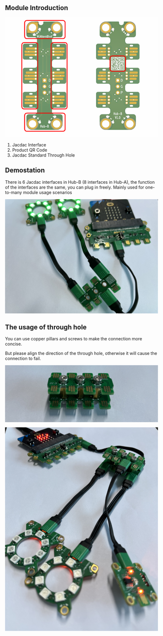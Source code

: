 ## Module Introduction

![image.png](1689328585968-752dfed9-8fc4-4074-82b6-bbf791cb215a.png)

1. Jacdac Interface
2. Product QR Code
3. Jacdac Standard Through Hole

## Demostation

There is 6 Jacdac interfaces in Hub-B (8 interfaces in Hub-A), the function of the interfaces are the same, you can plug in freely. Mainly used for one-to-many module usage scenarios

![lADPJxRxSGCiRZXNA2rNBI4_1166_874.jpg](1656056971903-4d4fe8da-2d9a-4d41-898e-28d05881cbfb.jpeg)

## The usage of through hole

You can use copper pillars and screws to make the connection more concise.

But please align the direction of the through hole, otherwise it will cause the connection to fail.

![19.JPG](1656058224168-c9c51927-70d4-49d2-aa00-e5282bef6d6f.jpeg)

![20.JPG](1656059191980-8c0ec113-4873-4a43-8ebd-549cb3abd4b6.jpeg)



